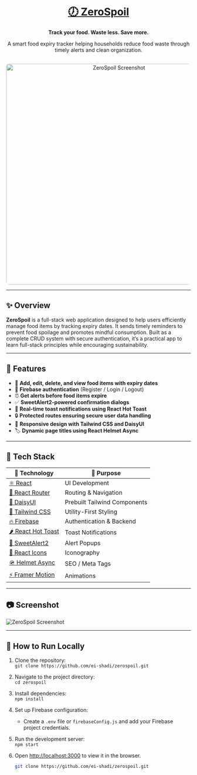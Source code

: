 <div align="center">
  <h1>
    <a href="https://zerospoil.netlify.app/" target="_blank" rel="noopener noreferrer">
      🕖 ZeroSpoil
    </a>
  </h1>
  <p><strong>Track your food. Waste less. Save more.</strong></p>
  <p>A smart food expiry tracker helping households reduce food waste through timely alerts and clean organization.</p>
  <img src="https://your-image-link-here.com/screenshot.png" alt="ZeroSpoil Screenshot" width="600" style="border-radius:8px; margin-top:15px" />
</div>

---

## ✨ Overview

**ZeroSpoil** is a full-stack web application designed to help users efficiently manage food items by tracking expiry dates. It sends timely reminders to prevent food spoilage and promotes mindful consumption. Built as a complete CRUD system with secure authentication, it’s a practical app to learn full-stack principles while encouraging sustainability.

---

## 🚀 Features

- 🔖 **Add, edit, delete, and view food items with expiry dates**  
- 🔐 **Firebase authentication** (Register / Login / Logout)  
- ⏰ **Get alerts before food items expire**  
- ✅ **SweetAlert2-powered confirmation dialogs**  
- 💬 **Real-time toast notifications using React Hot Toast**  
- 🔒 **Protected routes ensuring secure user data handling**  
- 📱 **Responsive design with Tailwind CSS and DaisyUI**  
- 🏷️ **Dynamic page titles using React Helmet Async**  

---

## 🧪 Tech Stack

| 🧠 Technology | 🔧 Purpose |
|--------------|------------|
| <a href="https://reactjs.org/" target="_blank">⚛ React</a> | UI Development |
| <a href="https://reactrouter.com/" target="_blank">🔁 React Router</a> | Routing & Navigation |
| <a href="https://daisyui.com/" target="_blank">🌼 DaisyUI</a> | Prebuilt Tailwind Components |
| <a href="https://tailwindcss.com/" target="_blank">💨 Tailwind CSS</a> | Utility-First Styling |
| <a href="https://firebase.google.com/" target="_blank">🔥 Firebase</a> | Authentication & Backend |
| <a href="https://react-hot-toast.com/" target="_blank">🌶 React Hot Toast</a> | Toast Notifications |
| <a href="https://sweetalert2.github.io/" target="_blank">🍬 SweetAlert2</a> | Alert Popups |
| <a href="https://react-icons.github.io/react-icons/" target="_blank">🎨 React Icons</a> | Iconography |
| <a href="https://github.com/staylor/react-helmet-async" target="_blank">🪖 Helmet Async</a> | SEO / Meta Tags |
| <a href="https://www.npmjs.com/package/framer-motion" target="_blank">⚡ Framer Motion</a> | Animations |

---

## 📷 Screenshot

![ZeroSpoil Screenshot](https://your-image-link-here.com/screenshot.png)

---

## 🚀 How to Run Locally

1. Clone the repository:  
   `git clone https://github.com/ei-shadi/zerospoil.git`

2. Navigate to the project directory:  
   `cd zerospoil`

3. Install dependencies:  
   `npm install`

4. Set up Firebase configuration:  
   - Create a `.env` file or `firebaseConfig.js` and add your Firebase project credentials.

5. Run the development server:  
   `npm start`

6. Open [http://localhost:3000](http://localhost:3000) to view it in the browser.
   ```bash
   git clone https://github.com/ei-shadi/zerospoil.git
